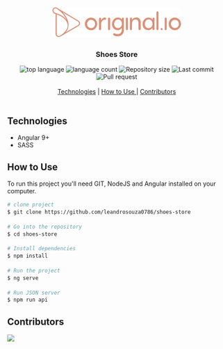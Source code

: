 <h1 align="center">
  <img src="./src/assets/img/logo.svg">
  <br>
</h1>

<h3 align="center">
<strong>Shoes Store</strong>
</h3>

<p align="center">

  <img alt="top language" src="https://img.shields.io/github/languages/top/leandrosouza0786/shoes-store?style=flat-square">
  <img alt="language count" src="https://img.shields.io/github/languages/count/leandrosouza0786/shoes-store?style=flat-square">
  <img alt="Repository size" src="https://img.shields.io/github/repo-size/leandrosouza0786/shoes-store?style=flat-square">
  <img alt="Last commit" src="https://img.shields.io/github/last-commit/leandrosouza0786/shoes-store?style=flat-square">
  <img alt="Pull request" src="https://img.shields.io/github/issues-pr/leandrosouza0786/shoes-store?style=flat-square">
  <br>
  <br>
  <a href="#technologies">Technologies</a> |
  <a href="#how-to-use"> How to Use </a> |
  <a href="#contributors"> Contributors </a>
  <br>
  <br>
</p>

## Technologies

- Angular 9+
- SASS

## How to Use

To run this project you'll need GIT, NodeJS and Angular installed on your computer.

```bash
# clone project
$ git clone https://github.com/leandrosouza0786/shoes-store

# Go into the repository
$ cd shoes-store

# Install dependencies
$ npm install

# Run the project
$ ng serve

# Run JSON server
$ npm run api

```

## Contributors

<a href="https://github.com/leandrosouza0786/shoes-store/graphs/contributors">
  <img src="https://contributors-img.web.app/image?repo=leandrosouza0786/shoes-store" />
</a>
